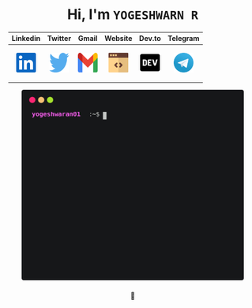 <h1 align='center'>Hi, I'm <code>YOGESHWARN R</code></h1>

<div align='center'>
 
| **Linkedin**  | **Twitter**  | **Gmail**  | **Website**  | **Dev.to** | **Telegram** |
|:-:|:-:|:-:|:-:| :-: | :-: |
| <p align="center" ><a href="https://www.linkedin.com/in/yogeshwaran01/" title="Linkedin"><img src="./svgs/linkedin.svg" alt="Linkedin" width="40px" height="40px"></a> </p>  |  <p align="center" ><a href="https://twitter.com/yogeshwaran01" title="Twitter"><img src="./svgs/twitter.svg" alt="Twitter" width="40px" height="40px"></a> </p>  | <p align="center" ><a href="mailto:yogeshin247@gmail.com" title="Gmail"><img src="./svgs/gmail.svg" alt="Gmail" width="40px" height="40px"></a> </p>  | <p align="center" ><a href="https://yogeshwaran01.github.io" title="Website"><img src="./svgs/website.svg" alt="Website" width="40px" height="40px"></a> </p>  | <p align="center" ><a href="https://dev.to/yogeshwaran01" title="Blogs"><img src="./svgs/dev.svg" alt="dev.to" width="40px" height="40px"></a> </p>  | <p align="center" ><a href="https://t.me/yogeshwaran1" title="Telegram"><img src="./svgs/telegram.svg" alt="Telegram" width="40px" height="40px"></a> </p>  |
   
</div>

<p align="center" >
    <a href="https://github.com/yogeshwaran01/github-stats-terminal-style">
        <img width="450px" src="https://raw.githubusercontent.com/yogeshwaran01/github-stats-terminal-style/master/github_stats.svg" alt="Github Stats" title="Terminal Style GitHub Stats">
    </a>
</p>

<h4 align="center"> 🙏 </h4>
